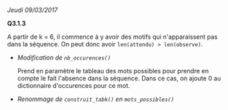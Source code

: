 *Jeudi 09/03/2017*

**Q3.1.3**

A partir de k = 6, il commence à y avoir des motifs qui n'apparaissent pas dans la séquence. On peut donc avoir `len(attendu) > len(observe)`.

* *Modification de `nb_occurences()`*

  	Prend en paramètre le tableau des mots possibles pour prendre en compte le fait l'absence dans la séquence. Dans ce cas, on ajoute 0 au dictionnaire d'occurences pour ce mot.

* *Renommage de `construit_tabk()` en `mots_possibles()`*